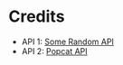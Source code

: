 # Credits
- API 1: [Some Random API](https://some-random-api.ml)
- API 2: [Popcat API](https://popcat.xyz/api)